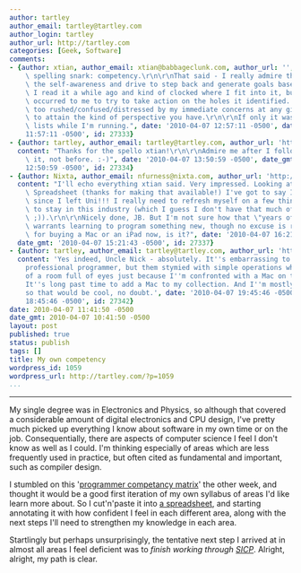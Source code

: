 ```yaml
---
author: tartley
author_email: tartley@tartley.com
author_login: tartley
author_url: http://tartley.com
categories: [Geek, Software]
comments:
- {author: xtian, author_email: xtian@babbageclunk.com, author_url: '', content: "obligatory\
    \ spelling snark: competency.\r\n\r\nThat said - I really admire that you have\
    \ the self-awareness and drive to step back and generate goals based on this list.\
    \ I read it a while ago and kind of clocked where I fit into it, but it never\
    \ occurred to me to try to take action on the holes it identified. I tend to feel\
    \ too rushed/confused/distressed by my immediate concerns at any given moment\
    \ to attain the kind of perspective you have.\r\n\r\nIf only it was easy to make\
    \ lists while I'm running.", date: '2010-04-07 12:57:11 -0500', date_gmt: '2010-04-07
    11:57:11 -0500', id: 27333}
- {author: tartley, author_email: tartley@tartley.com, author_url: 'http://tartley.com',
  content: "Thanks for the spello xtian!\r\n\r\nAdmire me after I follow through with\
    \ it, not before. :-)", date: '2010-04-07 13:50:59 -0500', date_gmt: '2010-04-07
    12:50:59 -0500', id: 27334}
- {author: Nixta, author_email: nfurness@nixta.com, author_url: 'http://nixtarolls.nixta.com',
  content: "I'll echo everything xtian said. Very impressed. Looking at your Google\
    \ Spreadsheet (thanks for making that available!) I've got to say I've declined\
    \ since I left Uni!!! I really need to refresh myself on a few things if I want\
    \ to stay in this industry (which I guess I don't have that much of a choice about\
    \ ;)).\r\n\r\nNicely done, JB. But I'm not sure how that \"years of platform development\"\
    \ warrants learning to program something new, though no excuse is really necessary\
    \ for buying a Mac or an iPad now, is it?", date: '2010-04-07 16:21:43 -0500',
  date_gmt: '2010-04-07 15:21:43 -0500', id: 27337}
- {author: tartley, author_email: tartley@tartley.com, author_url: 'http://tartley.com',
  content: 'Yes indeed, Uncle Nick - absolutely. It''s embarrassing to be a purportedly
    professional programmer, but them stymied with simple operations when at the front
    of a room full of eyes just because I''m confronted with a Mac on the podium.
    It''s long past time to add a Mac to my collection. And I''m mostly pro-iPad,
    so that would be cool, no doubt.', date: '2010-04-07 19:45:46 -0500', date_gmt: '2010-04-07
    18:45:46 -0500', id: 27342}
date: 2010-04-07 11:41:50 -0500
date_gmt: 2010-04-07 10:41:50 -0500
layout: post
published: true
status: publish
tags: []
title: My own competency
wordpress_id: 1059
wordpress_url: http://tartley.com/?p=1059
...
```

---

My single degree was in Electronics and Physics, so although that
covered a considerable amount of digital electronics and CPU design,
I've pretty much picked up everything I know about software in my own
time or on the job. Consequentially, there are aspects of computer
science I feel I don't know as well as I could. I'm thinking especially
of areas which are less frequently used in practice, but often cited as
fundamental and important, such as compiler design.

I stumbled on this '[programmer competancy
matrix](http://www.indiangeek.net/wp-content/uploads/Programmer%20competency%20matrix.htm)'
the other week, and thought it would be a good first iteration of my own
syllabus of areas I'd like learn more about. So I cut'n'paste it into [a
spreadsheet](http://spreadsheets.google.com/ccc?key=0AmOF8t-e3EyzdE1FdW5BcDFuVURKOEZSY1NfQW5NS1E&hl=en),
and starting annotating it with how confident I feel in each different
area, along with the next steps I'll need to strengthen my knowledge in
each area.

Startlingly but perhaps unsurprisingly, the tentative next step I
arrived at in almost all areas I feel deficient was to *finish working
through
[SICP](http://www.amazon.co.uk/Structure-Interpretation-Computer-Electrical-Engineering/dp/0262510871)*.
Alright, alright, my path is clear.
